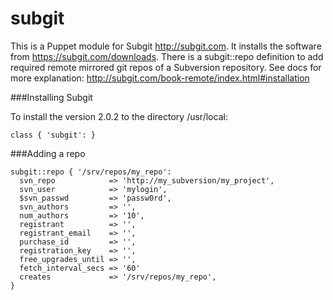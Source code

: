 # subgit #

This is a Puppet module for Subgit http://subgit.com. It installs the software from https://subgit.com/downloads. There is a subgit::repo definition to add required remote mirrored git repos of a Subversion repository. See docs for more explanation: http://subgit.com/book-remote/index.html#installation

###Installing Subgit

To install the version 2.0.2 to the directory /usr/local:

    class { 'subgit': }

###Adding a repo

    subgit::repo { '/srv/repos/my_repo':
      svn_repo            => 'http://my_subversion/my_project',
      svn_user            => 'mylogin',
      $svn_passwd         => 'passw0rd',
      svn_authors         => '',
      num_authors         => '10',
      registrant          => '',
      registrant_email    => '',
      purchase_id         => '',
      registration_key    => '',
      free_upgrades_until => '',
      fetch_interval_secs => '60'
      creates             => '/srv/repos/my_repo', 
    }

